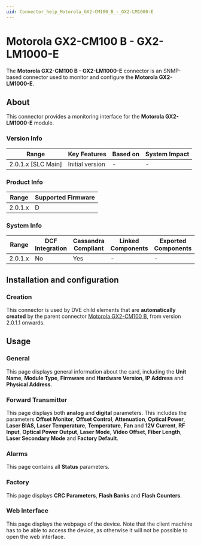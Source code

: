 ```yaml
---
uid: Connector_help_Motorola_GX2-CM100_B_-_GX2-LM1000-E
---
```


# Motorola GX2-CM100 B - GX2-LM1000-E

The **Motorola GX2-CM100 B - GX2-LM1000-E** connector is an SNMP-based connector used to monitor and configure the **Motorola GX2-LM1000-E**.

## About

This connector provides a monitoring interface for the **Motorola GX2-LM1000-E** module.

### Version Info

| Range                | Key Features     | Based on     | System Impact     |
|----------------------|------------------|--------------|-------------------|
| 2.0.1.x [SLC Main]   | Initial version  | -            | -                 |

### Product Info

| Range     | Supported Firmware     |
|-----------|------------------------|
| 2.0.1.x   | D                      |

### System Info

| Range     | DCF Integration     | Cassandra Compliant     | Linked Components     | Exported Components     |
|-----------|---------------------|-------------------------|-----------------------|-------------------------|
| 2.0.1.x   | No                  | Yes                     | -                     | -                       |

## Installation and configuration

### Creation

This connector is used by DVE child elements that are **automatically created** by the parent connector [Motorola GX2-CM100 B](xref:Connector_help_Motorola_GX2-CM100_B), from version 2.0.1.1 onwards.

## Usage

### General

This page displays general information about the card, including the **Unit Name**, **Module Type**, **Firmware** and **Hardware Version**, **IP Address** and **Physical Address**.

### Forward Transmitter

This page displays both **analog** and **digital** parameters. This includes the parameters **Offset Monitor**, **Offset Control**, **Attenuation**, **Optical Power**, **Laser BIAS, Laser Temperature**, **Temperature**, **Fan** and **12V Current**, **RF Input**, **Optical Power Output**, **Laser Mode**, **Video Offset**, **Fiber Length**, **Laser Secondary Mode** and **Factory Default**.

### Alarms

This page contains all **Status** parameters.

### Factory

This page displays **CRC Parameters**, **Flash Banks** and **Flash Counters**.

### Web Interface

This page displays the webpage of the device. Note that the client machine has to be able to access the device, as otherwise it will not be possible to open the web interface.

